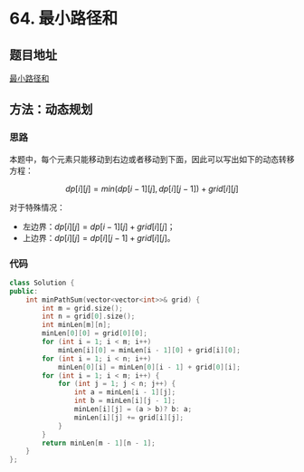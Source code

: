 # 64. 最小路径和

## 题目地址

[最小路径和](https://leetcode-cn.com/problems/minimum-path-sum/)

## 方法：动态规划

### 思路

本题中，每个元素只能移动到右边或者移动到下面，因此可以写出如下的动态转移方程：

$$
dp[i][j] = min(dp[i-1][j], dp[i][j-1]) + grid[i][j]
$$

对于特殊情况：
* 左边界：$dp[i][j] = dp[i-1][j] + grid[i][j]$；
* 上边界：$dp[i][j] = dp[i][j-1] + grid[i][j]$。

### 代码

```C++
class Solution {
public:
    int minPathSum(vector<vector<int>>& grid) {
        int m = grid.size();
        int n = grid[0].size();
        int minLen[m][n];
        minLen[0][0] = grid[0][0];
        for (int i = 1; i < m; i++) 
            minLen[i][0] = minLen[i - 1][0] + grid[i][0];
        for (int i = 1; i < n; i++)
            minLen[0][i] = minLen[0][i - 1] + grid[0][i];
        for (int i = 1; i < m; i++) {
            for (int j = 1; j < n; j++) {
                int a = minLen[i - 1][j];
                int b = minLen[i][j - 1];
                minLen[i][j] = (a > b)? b: a;
                minLen[i][j] += grid[i][j];
            }
        }
        return minLen[m - 1][n - 1];
    }
};
```